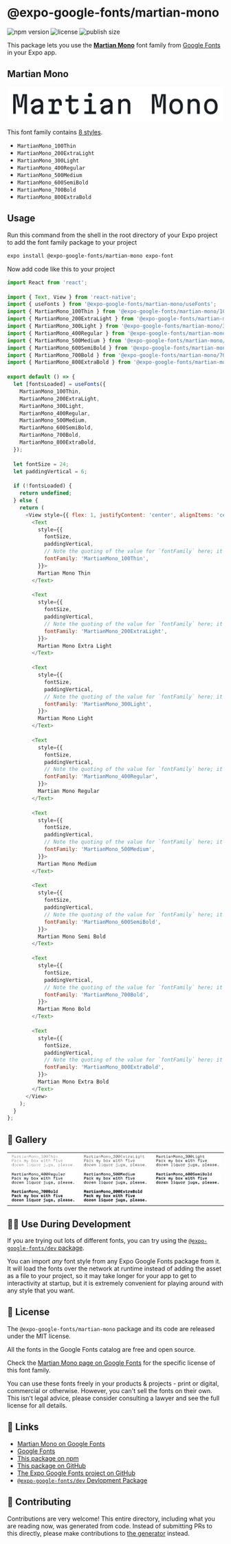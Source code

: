 # @expo-google-fonts/martian-mono

![npm version](https://flat.badgen.net/npm/v/@expo-google-fonts/martian-mono)
![license](https://flat.badgen.net/github/license/expo/google-fonts)
![publish size](https://flat.badgen.net/packagephobia/install/@expo-google-fonts/martian-mono)

This package lets you use the [**Martian Mono**](https://fonts.google.com/specimen/Martian+Mono) font family from [Google Fonts](https://fonts.google.com/) in your Expo app.

## Martian Mono

![Martian Mono](./font-family.png)

This font family contains [8 styles](#-gallery).

- `MartianMono_100Thin`
- `MartianMono_200ExtraLight`
- `MartianMono_300Light`
- `MartianMono_400Regular`
- `MartianMono_500Medium`
- `MartianMono_600SemiBold`
- `MartianMono_700Bold`
- `MartianMono_800ExtraBold`

## Usage

Run this command from the shell in the root directory of your Expo project to add the font family package to your project
```sh
expo install @expo-google-fonts/martian-mono expo-font
```

Now add code like this to your project
```js
import React from 'react';

import { Text, View } from 'react-native';
import { useFonts } from '@expo-google-fonts/martian-mono/useFonts';
import { MartianMono_100Thin } from '@expo-google-fonts/martian-mono/100Thin';
import { MartianMono_200ExtraLight } from '@expo-google-fonts/martian-mono/200ExtraLight';
import { MartianMono_300Light } from '@expo-google-fonts/martian-mono/300Light';
import { MartianMono_400Regular } from '@expo-google-fonts/martian-mono/400Regular';
import { MartianMono_500Medium } from '@expo-google-fonts/martian-mono/500Medium';
import { MartianMono_600SemiBold } from '@expo-google-fonts/martian-mono/600SemiBold';
import { MartianMono_700Bold } from '@expo-google-fonts/martian-mono/700Bold';
import { MartianMono_800ExtraBold } from '@expo-google-fonts/martian-mono/800ExtraBold';

export default () => {
  let [fontsLoaded] = useFonts({
    MartianMono_100Thin,
    MartianMono_200ExtraLight,
    MartianMono_300Light,
    MartianMono_400Regular,
    MartianMono_500Medium,
    MartianMono_600SemiBold,
    MartianMono_700Bold,
    MartianMono_800ExtraBold,
  });

  let fontSize = 24;
  let paddingVertical = 6;

  if (!fontsLoaded) {
    return undefined;
  } else {
    return (
      <View style={{ flex: 1, justifyContent: 'center', alignItems: 'center' }}>
        <Text
          style={{
            fontSize,
            paddingVertical,
            // Note the quoting of the value for `fontFamily` here; it expects a string!
            fontFamily: 'MartianMono_100Thin',
          }}>
          Martian Mono Thin
        </Text>

        <Text
          style={{
            fontSize,
            paddingVertical,
            // Note the quoting of the value for `fontFamily` here; it expects a string!
            fontFamily: 'MartianMono_200ExtraLight',
          }}>
          Martian Mono Extra Light
        </Text>

        <Text
          style={{
            fontSize,
            paddingVertical,
            // Note the quoting of the value for `fontFamily` here; it expects a string!
            fontFamily: 'MartianMono_300Light',
          }}>
          Martian Mono Light
        </Text>

        <Text
          style={{
            fontSize,
            paddingVertical,
            // Note the quoting of the value for `fontFamily` here; it expects a string!
            fontFamily: 'MartianMono_400Regular',
          }}>
          Martian Mono Regular
        </Text>

        <Text
          style={{
            fontSize,
            paddingVertical,
            // Note the quoting of the value for `fontFamily` here; it expects a string!
            fontFamily: 'MartianMono_500Medium',
          }}>
          Martian Mono Medium
        </Text>

        <Text
          style={{
            fontSize,
            paddingVertical,
            // Note the quoting of the value for `fontFamily` here; it expects a string!
            fontFamily: 'MartianMono_600SemiBold',
          }}>
          Martian Mono Semi Bold
        </Text>

        <Text
          style={{
            fontSize,
            paddingVertical,
            // Note the quoting of the value for `fontFamily` here; it expects a string!
            fontFamily: 'MartianMono_700Bold',
          }}>
          Martian Mono Bold
        </Text>

        <Text
          style={{
            fontSize,
            paddingVertical,
            // Note the quoting of the value for `fontFamily` here; it expects a string!
            fontFamily: 'MartianMono_800ExtraBold',
          }}>
          Martian Mono Extra Bold
        </Text>
      </View>
    );
  }
};

```

## 🔡 Gallery


||||
|-|-|-|
|![MartianMono_100Thin](./MartianMono_100Thin.ttf.png)|![MartianMono_200ExtraLight](./MartianMono_200ExtraLight.ttf.png)|![MartianMono_300Light](./MartianMono_300Light.ttf.png)||
|![MartianMono_400Regular](./MartianMono_400Regular.ttf.png)|![MartianMono_500Medium](./MartianMono_500Medium.ttf.png)|![MartianMono_600SemiBold](./MartianMono_600SemiBold.ttf.png)||
|![MartianMono_700Bold](./MartianMono_700Bold.ttf.png)|![MartianMono_800ExtraBold](./MartianMono_800ExtraBold.ttf.png)|||


## 👩‍💻 Use During Development

If you are trying out lots of different fonts, you can try using the [`@expo-google-fonts/dev` package](https://github.com/expo/google-fonts/tree/master/font-packages/dev#readme).

You can import *any* font style from any Expo Google Fonts package from it. It will load the fonts
over the network at runtime instead of adding the asset as a file to your project, so it may take longer
for your app to get to interactivity at startup, but it is extremely convenient
for playing around with any style that you want.

## 📖 License

The `@expo-google-fonts/martian-mono` package and its code are released under the MIT license.

All the fonts in the Google Fonts catalog are free and open source.

Check the [Martian Mono page on Google Fonts](https://fonts.google.com/specimen/Martian+Mono) for the specific license of this font family.

You can use these fonts freely in your products & projects - print or digital, commercial or otherwise. However, you can't sell the fonts on their own. This isn't legal advice, please consider consulting a lawyer and see the full license for all details.

## 🔗 Links

- [Martian Mono on Google Fonts](https://fonts.google.com/specimen/Martian+Mono)
- [Google Fonts](https://fonts.google.com/)
- [This package on npm](https://www.npmjs.com/package/@expo-google-fonts/martian-mono)
- [This package on GitHub](https://github.com/expo/google-fonts/tree/master/font-packages/martian-mono)
- [The Expo Google Fonts project on GitHub](https://github.com/expo/google-fonts)
- [`@expo-google-fonts/dev` Devlopment Package](https://github.com/expo/google-fonts/tree/master/font-packages/dev)

## 🤝 Contributing

Contributions are very welcome! This entire directory, including what you are reading now, was generated from code. Instead of submitting PRs to this directly, please make contributions to [the generator](https://github.com/expo/google-fonts/tree/master/packages/generator) instead.

